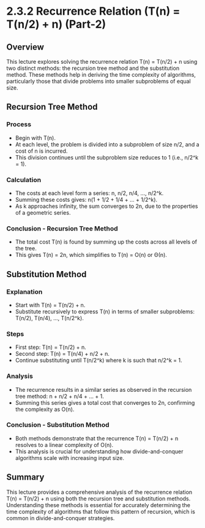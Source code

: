 # 2.3.2 Recurrence Relation (T(n) = T(n/2) + n) (Part-2)

## Overview

This lecture explores solving the recurrence relation T(n) = T(n/2) + n using two distinct methods: the recursion tree method and the substitution method. These methods help in deriving the time complexity of algorithms, particularly those that divide problems into smaller subproblems of equal size.

## Recursion Tree Method

### Process

- Begin with T(n).
- At each level, the problem is divided into a subproblem of size n/2, and a cost of n is incurred.
- This division continues until the subproblem size reduces to 1 (i.e., n/2^k = 1).

### Calculation

- The costs at each level form a series: n, n/2, n/4, ..., n/2^k.
- Summing these costs gives: n(1 + 1/2 + 1/4 + ... + 1/2^k).
- As k approaches infinity, the sum converges to 2n, due to the properties of a geometric series.

### Conclusion - Recursion Tree Method

- The total cost T(n) is found by summing up the costs across all levels of the tree.
- This gives T(n) = 2n, which simplifies to T(n) = O(n) or Θ(n).

## Substitution Method

### Explanation

- Start with T(n) = T(n/2) + n.
- Substitute recursively to express T(n) in terms of smaller subproblems: T(n/2), T(n/4), ..., T(n/2^k).

### Steps

- First step: T(n) = T(n/2) + n.
- Second step: T(n) = T(n/4) + n/2 + n.
- Continue substituting until T(n/2^k) where k is such that n/2^k = 1.

### Analysis

- The recurrence results in a similar series as observed in the recursion tree method: n + n/2 + n/4 + ... + 1.
- Summing this series gives a total cost that converges to 2n, confirming the complexity as O(n).

### Conclusion - Substitution Method

- Both methods demonstrate that the recurrence T(n) = T(n/2) + n resolves to a linear complexity of O(n).
- This analysis is crucial for understanding how divide-and-conquer algorithms scale with increasing input size.

## Summary

This lecture provides a comprehensive analysis of the recurrence relation T(n) = T(n/2) + n using both the recursion tree and substitution methods. Understanding these methods is essential for accurately determining the time complexity of algorithms that follow this pattern of recursion, which is common in divide-and-conquer strategies.
